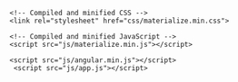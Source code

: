 
<html>
<head>
	<meta name="viewport" content="width=device-width, initial-scale=1">
	<link rel="stylesheet" href="css/icon.css">

    <!-- Compiled and minified CSS -->
    <link rel="stylesheet" href="css/materialize.min.css">

    <!-- Compiled and minified JavaScript -->
    <script src="js/materialize.min.js"></script>

    <script src="js/angular.min.js"></script>
     <script src="js/app.js"></script>
            
</head>
<body ng-app="chrome_app" ng-controller="popup_ctrl">
<div class="container widthfix" id="containerID">
         <style type="text/css">
         .green{
          background-color: #44bd32!important;
         }
                  .lightgreen{
          background-color: #2ecc71!important;
         }

                  .lightblue{
          background-color: #00a8ff!important;
         }
	 
	  .widthfix{
          width:90%!important;
	  max-width:90%;
         }

         </style>
         <div class="" id="mainID">
            <div id="page0">
               <div class="row">
                  <div class="card-panel  col s12 l6 offset-l3 center-align">
                     <span class="white-text">
                        <h5 id="title" style="color:#607d8b;"><strong>Freelancing Platform Calculator</strong></h5>
                     </span>
                  </div>
               </div>
               <div id="page1" class="">
                  <div class="row">
                     <div class="col s12 l6 offset-l3 bbs" id="form1" name="form1">
<!--  -->               
                        <a ng-click="upwork()" class=" btn-large green">Upwork</a>
                        <a ng-click="fiverr()" class="  btn-large lightgreen">Fiverr</a>
                         <a ng-click="freelancer()" class="btn-large lightblue">Freelancer</a>

                        <div id="container_fiverr" ng-show="mode==1">
                        <h4>  Fiverr Income Aim Calculator</h4>
                          <div class="row rm">
                           <div class="input-field">

                             <h5 for="f1" class="active">Minimum aim per month in USD</h5>
                              <input placeholder="0" id="f1" name="f1" type="number" class="validate" ng-model="aimpermonth" ng-change="change()">
                             
                           </div>
                        </div>


                        <div class="row rm">
                           <div class="input-field">
                                                          <h5 for="f1" class="active">Platform Fees(Percentage)</h5>
                              <input placeholder="0" id="f1" disabled name="f1" type="number" class="validate" ng-model="platformfees" >

                           </div>
                        </div>

                        <div class="row rm">
                           <div class="input-field">
                                                          <h5 for="f1" class="active">Minimum Charge Per Month(Earnings+Platform Fees)</h5>
                              <input placeholder="0" id="f1" disabled name="f1" type="number" class="validate" ng-model="minchargepermonth">

                           </div>
                        </div>

                                                <div class="row rm">
                           <div class="input-field">
                                                          <h5 for="f1" class="active">Minimum Charge Per Week(Earnings+Platform Fees)</h5>
                              <input placeholder="0" id="f1" disabled name="f1" type="number" class="validate" ng-model="minchargeperweek">

                           </div>
                        </div>


                          <div class="row rm">
                           <div class="input-field">
                                                          <h5 for="f1" class="active">Minimum Charge Per Day(Earnings+Platform Fees)</h5>
                              <input placeholder="0" id="f1" disabled name="f1" type="number" class="validate" ng-model="minchargeperday">

                           </div>
                        </div>
                   </div>





                  <div id="container_upwork" ng-show="mode==2">
                   <h4>Upwork Project Earnings Calculator</h4>

                          <div class="row rm">
                           <div class="input-field">
                             <h5  class="active">How much have you billed this specific client for previous projects in total</h5>
                            


                                    <select style="display:block!important" class="input-field" ng-model="client_billed" ng-change="feechange()">
                                      <option ng-selected value="1">Less than 500USD</option>
                                      <option value="2">More than 500USD Less Than 10 000USD</option>
                                      <option value="3">More than 10 000USD</option>
                                    </select>
                           </div>
                        </div>



                          <div class="row rm">
                           <div class="input-field">
                             <h5  class="active">How much do you want to earn(net) from the project</h5>
                              <input placeholder="0" id="f1" name="f1" type="number" class="validate" ng-model="projectaim" ng-change="upwork_change()">
                             
                           </div>
                        </div>


                        <div class="row rm">
                           <div class="input-field">
                              <h5  class="active">Platform Fees(Percentage)</h5>
                              <input placeholder="0" id="f1" disabled name="f1" type="number" class="validate" ng-model="platformfees" >

                           </div>
                        </div>

                        <div class="row rm">
                           <div class="input-field">
                              <h5 for="f1" class="active">How much you should charge client(Your Earnings+Platform Fees)</h5>
                              <input placeholder="0" id="f1" disabled name="f1" type="number" class="validate" ng-model="charge_upwork">

                           </div>
                        </div>
                   </div>






                                     <div id="container_upwork" ng-show="mode==3">
                   <h4>Freelancer Project Earnings Calculator</h4>
                          <div class="row rm">
                           <div class="input-field">
                             <h5 for="f1" class="active">How much do you want to earn(net) from the project</h5>
                              <input placeholder="0" id="f1" name="f1" type="number" class="validate" ng-model="projectaim" ng-change="freelancer_change()">
                             
                           </div>
                        </div>


                        <div class="row rm">
                           <div class="input-field">
                              <h5 for="f1" class="active">Platform Fees(Percentage)</h5>
                              <input placeholder="0" id="f1" disabled name="f1" type="number" class="validate" ng-model="platformfees" >

                           </div>
                        </div>

                        <div class="row rm">
                           <div class="input-field">
                              <h5 for="f1" class="active">How much you should charge client(Your Earnings+Platform Fees)</h5>
                              <input placeholder="0" id="f1" disabled name="f1" type="number" class="validate" ng-model="charge_freelancer">

                           </div>
                        </div>
                   </div>




                        <br>
                        <div class="row rm">
                           <div class=" right-align">
                            <!--   <button class="btn waves-effect waves-light  btn-large  teal lighten-2 " type="button" id="b1" name="b1"><b>Submit</b> </button> -->
                           </div>
                        </div>
                     </div>
                  </div>
                  <br>
               </div>
              
            </div>
            <br>    
         </div>
      </div>
      <script src="js/jquery.min.js">  </script>
      <script src="https://ajax.googleapis.com/ajax/libs/jqueryui/1.12.1/jquery-ui.min.js"> </script>
      <script src="https://cdnjs.cloudflare.com/ajax/libs/materialize/0.100.1/js/materialize.min.js"></script>
</body>
</html>
